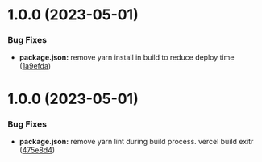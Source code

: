 # 1.0.0 (2023-05-01)

### Bug Fixes

- **package.json:** remove yarn install in build to reduce deploy time ([1a9efda](https://github.com/shipmunkdev/cabstory/commit/1a9efda71e4cfe040f1ba4388ace7f02a641e28f))

# 1.0.0 (2023-05-01)

### Bug Fixes

- **package.json:** remove yarn lint during build process. vercel build exitr ([475e8d4](https://github.com/shipmunkdev/cabstory/commit/475e8d4ea874f5eda6eac9fe0797e0ec75fbe8a1))
